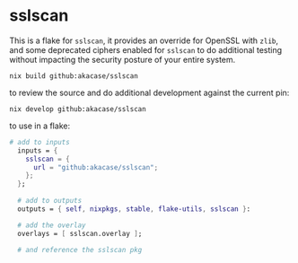 # sslscan

This is a flake for `sslscan`, it provides an override for OpenSSL with `zlib`, and some deprecated ciphers enabled for `sslscan` to do additional testing without impacting the security posture of your entire system.

`nix build github:akacase/sslscan`

to review the source and do additional development against the current pin:

`nix develop github:akacase/sslscan`

to use in a flake:

```nix
# add to inputs
  inputs = {
    sslscan = {
      url = "github:akacase/sslscan";
    };
  };
  
  # add to outputs
  outputs = { self, nixpkgs, stable, flake-utils, sslscan }:

  # add the overlay
  overlays = [ sslscan.overlay ];

  # and reference the sslscan pkg
